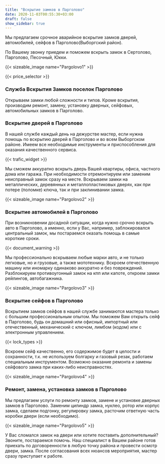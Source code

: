 ```yaml
---
title: "Вскрытие замков в Парголово"
date: 2020-11-03T00:55:30+03:00
draft: false
show_sidebar: true
---
```


Мы предлагаем срочное аварийное вскрытие замков дверей, автомобилей, сейфов в Парголово(Выборгский район). 

По Вашему звонку приедем и поможем вскрыть замок в Сертолово, Парголово, Песочный, Юкки. 

{{< sizeable_image name="Pargolovo1" >}}

{{< price_selector >}}

### Служба Вскрытия Замков поселок Парголово

Открываем замки любой сложности и типов. Кроме вскрытия, производим ремонт, замену, установку дверных, сейфовых, автомобильных замков в Парголово.

### Вскрытие дверей в Парголово

В нашей службе каждый день на дежурстве мастер, если нужна помощь по вскрытию дверей в Парголово и во всем Выборгском районе. Имеем все необходимые инструменты и приспособления для оказания качественного сервиса. 

{{< trafic_widget >}}

Мы сможем аккуратно вскрыть дверь Вашей квартиры, офиса, частного дома или гаража. При необходимости отремонтируем или заменим неисправный замок сразу на месте. Вскрываем замки на металлических, деревянных и металлопластиковых дверях, как при потере (поломке) ключа, так и при заклинивании замка.

{{< sizeable_image name="Pargolovo2" >}}

### Вскрытие автомобилей в Парголово

При возникновении досадной ситуации, когда нужно срочно вскрыть авто в Парголово, а именно, если у Вас, например, заблокировался центральный замок, мы постараемся оказать помощь в самые короткие сроки. 

{{< document_warning >}}

Мы профессионально вскрываем любые марки авто, и не только легковые, но и грузовые, а также мототехнику. Вскроем отечественную машину или иномарку одинаково аккуратно и без повреждений. Разблокируем противоугонный замок на кпп или капоте, откроем замки рейлингов, автобагажника.

{{< sizeable_image name="Pargolovo3" >}}

### Вскрытие сейфов в Парголово

Вскрытием замков сейфов в нашей службе занимаются мастера только с большим профессиональным опытом. Мы поможем Вам открыть сейф в Парголово, будь он домашний или офисный, импортный или отечественный, механический с ключом, лимбом (кодом) или с электронным управлением. 

{{< lock_types >}}

Вскроем сейф качественно, его содержимое будет в целости и сохранности, т.к. не используем болгарку и газовый резак, работаем специальным инструментом. Возможно оказание ремонта и замены сейфового замка при каких-либо неисправностях.

{{< sizeable_image name="Pargolovo4" >}}

### Ремонт, замена, установка замков в Парголово

Мы предлагаем услуги по ремонту замков, замене и установке дверных замков в Парголово. Заменим цилиндр замка, нуклео, ротор или корпус замка, сделаем подгонку, регулировку замка, расточим ответную часть коробки двери (если необходимо). 

{{< sizeable_image name="Pargolovo5" >}}

У Вас сломался замок на двери или хотите поставить дополнительный? Звоните, постараемся помочь. Наш специалист в Вашем районе готов приехать по договоренности в любую точку района и провести осмотр двери, замка. После согласования всех нюансов мероприятия, мастер сразу приступает к работе.
